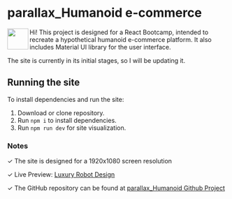 # parallax_Humanoid e-commerce

 <a href="url"><img src="https://cdn.freebiesupply.com/logos/large/2x/react-1-logo-png-transparent.png" align="left" height="48" width="48" ></a>


Hi! This project is designed for a React Bootcamp, intended to recreate a hypothetical humanoid e-commerce platform. It also includes Material UI library for the user interface.

The site is currently in its initial stages, so I will be updating it. 

## Running the site

To install dependencies and run the site:

1.  Download or clone repository.
2.  Run `npm i` to install dependencies.
3.  Run `npm run dev` for site visualization.

### Notes

✓ The site is designed for a 1920x1080 screen resolution 

✓ Live Preview: [Luxury Robot Design](https://parallaxhumanoid.netlify.app)

✓ The GitHub repository can be found at [parallax_Humanoid Github Project](https://github.com/andrescarlos-gm/Parallax-Humanoid-e-commerce)


